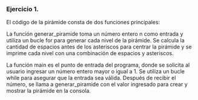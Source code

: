 ### Ejercicio 1.
El código de la pirámide consta de dos funciones principales:

La función generar_piramide toma un número entero n como entrada y utiliza un bucle for para generar cada nivel de la pirámide. Se calcula la cantidad de espacios antes de los asteriscos para centrar la pirámide y se imprime cada nivel con una combinación de espacios y asteriscos.

La función main es el punto de entrada del programa, donde se solicita al usuario ingresar un número entero mayor o igual a 1. Se utiliza un bucle while para asegurar que la entrada sea válida. Después de recibir el número, se llama a generar_piramide con el valor ingresado para crear y mostrar la pirámide en la consola.
